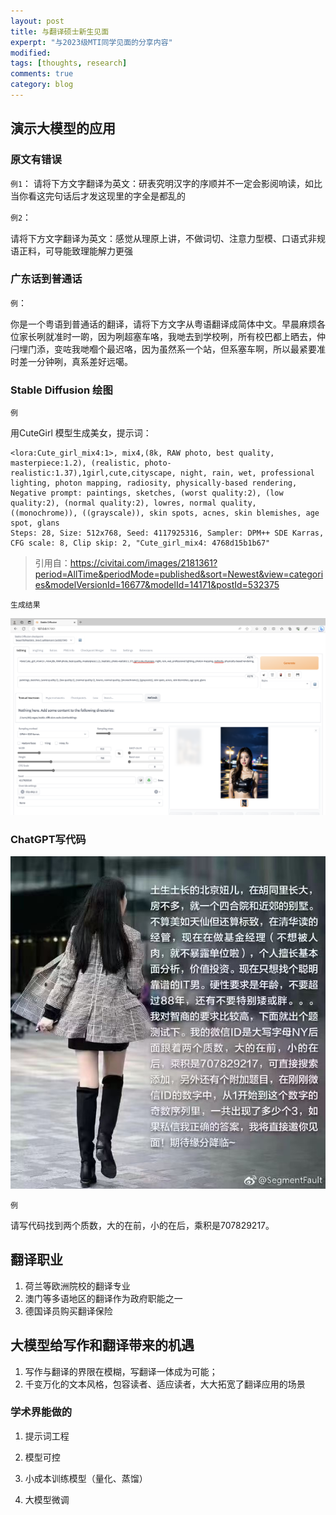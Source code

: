 ```yaml
---
layout: post
title: 与翻译硕士新生见面
experpt: "与2023级MTI同学见面的分享内容"
modified: 
tags: [thoughts, research]
comments: true
category: blog
---
```




## 演示大模型的应用

###  原文有错误

`例1`：
请将下方文字翻译为英文：研表究明汉字的序顺并不一定会影阅响读，如比当你看这完句话后才发这现里的字全是都乱的

`例2`：

请将下方文字翻译为英文：感觉从理原上讲，不做词切、注意力型模、口语式非规语正料，可导能致理能解力更强



### 广东话到普通话

`例`：

你是一个粤语到普通话的翻译，请将下方文字从粤语翻译成简体中文。早晨麻烦各位家长咧就准时一啲，因为咧超塞车咯，我哋去到学校咧，所有校巴都上晒去，仲闩埋门添，变咗我哋嗰个最迟咯，因为虽然系一个站，但系塞车啊，所以最紧要准时差一分钟咧，真系差好远噶。



### Stable Diffusion 绘图

`例`

用CuteGirl 模型生成美女，提示词：

```
<lora:Cute_girl_mix4:1>, mix4,(8k, RAW photo, best quality, masterpiece:1.2), (realistic, photo-realistic:1.37),1girl,cute,cityscape, night, rain, wet, professional lighting, photon mapping, radiosity, physically-based rendering,
Negative prompt: paintings, sketches, (worst quality:2), (low quality:2), (normal quality:2), lowres, normal quality, ((monochrome)), ((grayscale)), skin spots, acnes, skin blemishes, age spot, glans
Steps: 28, Size: 512x768, Seed: 4117925316, Sampler: DPM++ SDE Karras, CFG scale: 8, Clip skip: 2, "Cute_girl_mix4: 4768d15b1b67"
```

> 引用自：https://civitai.com/images/2181361?period=AllTime&periodMode=published&sort=Newest&view=categories&modelVersionId=16677&modelId=14171&postId=532375



`生成结果`



![Stable Diffusion运行结果](/assets/blog-images/202309/sd.jpng.png)

### ChatGPT写代码

![meinv](/assets/blog-images/202309/meinv.JPG)

`例`

请写代码找到两个质数，大的在前，小的在后，乘积是707829217。



## 翻译职业

1. 荷兰等欧洲院校的翻译专业
2. 澳门等多语地区的翻译作为政府职能之一
3. 德国译员购买翻译保险



## 大模型给写作和翻译带来的机遇

1. 写作与翻译的界限在模糊，写翻译一体成为可能；
2. 千变万化的文本风格，包容读者、适应读者，大大拓宽了翻译应用的场景



### 学术界能做的

1. 提示词工程

2. 模型可控

3. 小成本训练模型（量化、蒸馏）

4. 大模型微调

   



